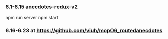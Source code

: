 ### 6.1-6.15 anecdotes-redux-v2

npm run server
npm start


### 6.16-6.23  at https://github.com/viuh/mop06_routedanecdotes 


